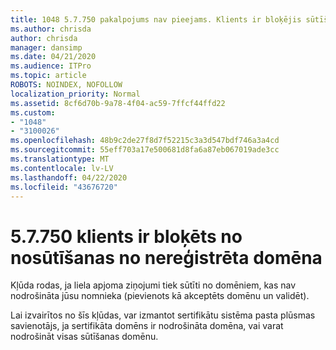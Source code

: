 ```yaml
---
title: 1048 5.7.750 pakalpojums nav pieejams. Klients ir bloķējis sūtīšanu no nereģistrētiem domēniem
ms.author: chrisda
author: chrisda
manager: dansimp
ms.date: 04/21/2020
ms.audience: ITPro
ms.topic: article
ROBOTS: NOINDEX, NOFOLLOW
localization_priority: Normal
ms.assetid: 8cf6d70b-9a78-4f04-ac59-7ffcf44ffd22
ms.custom:
- "1048"
- "3100026"
ms.openlocfilehash: 48b9c2de27f8d7f52215c3a3d547bdf746a3a4cd
ms.sourcegitcommit: 55eff703a17e500681d8fa6a87eb067019ade3cc
ms.translationtype: MT
ms.contentlocale: lv-LV
ms.lasthandoff: 04/22/2020
ms.locfileid: "43676720"
---
```

# <a name="57750-client-blocked-from-sending-from-unregistered-domain"></a>5.7.750 klients ir bloķēts no nosūtīšanas no nereģistrēta domēna

Kļūda rodas, ja liela apjoma ziņojumi tiek sūtīti no domēniem, kas nav nodrošināta jūsu nomnieka (pievienots kā akceptēts domēnu un validēt).

Lai izvairītos no šīs kļūdas, var izmantot sertifikātu sistēma pasta plūsmas savienotājs, ja sertifikāta domēns ir nodrošināta domēna, vai varat nodrošināt visas sūtīšanas domēnu.

